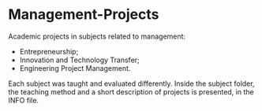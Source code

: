# Management-Projects
Academic projects in subjects related to management:
- Entrepreneurship;
- Innovation and Technology Transfer;
- Engineering Project Management.

 Each subject was taught and evaluated differently. Inside the subject folder, the teaching method and a short description of projects is presented, in the INFO file.
